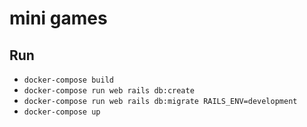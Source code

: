 # mini games

## Run
- `docker-compose build`
- `docker-compose run web rails db:create`
- `docker-compose run web rails db:migrate RAILS_ENV=development`
- `docker-compose up`